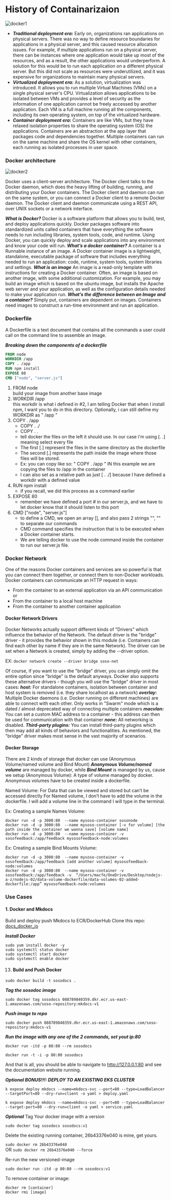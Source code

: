 #  History of Containarizaion

![docker1](photos/docker1.png)

- ***Traditional deployment era:*** Early on, organizations ran applications on physical servers. 
There was no way to define resource boundaries for applications in a physical server, and this 
caused resource allocation issues. For example, if multiple applications run on a physical server, 
there can be instances where one application would take up most of the resources, and as a result, 
the other applications would underperform. A solution for this would be to run each application on 
a different physical server. But this did not scale as resources were underutilized, and it was 
expensive for organizations to maintain many physical servers.
- ***Virtualized deployment era:*** As a solution, virtualization was introduced. It allows you to 
run multiple Virtual Machines (VMs) on a single physical server's CPU. Virtualization allows 
applications to be isolated between VMs and provides a level of security as the information of 
one application cannot be freely accessed by another application. Each VM is a full machine running
all the components, including its own operating system, on top of the virtualized hardware.
- ***Container deployment era:*** Containers are like VMs, but they have relaxed isolation properties 
to share the operating system (OS) the applications. Containers are an abstraction at the app layer 
that packages code and dependencies together. Multiple containers can run on the same machine and 
share the OS kernel with other containers, each running as isolated processes in user space.

### Docker architecture
![docker2](photos/docker2.png)

Docker uses a client-server architecture. The Docker client talks to the Docker daemon, which does 
the heavy lifting of building, running, and distributing your Docker containers. The Docker client 
and daemon can run on the same system, or you can connect a Docker client to a remote Docker daemon. 
The Docker client and daemon communicate using a REST API, over UNIX sockets or a network interface.

***What is Docker?***
Docker is a software platform that allows you to build, test, and deploy applications quickly. 
Docker packages software into standardized units called containers that have everything the software 
needs to run including libraries, system tools, code, and runtime. Using Docker, you can quickly 
deploy and scale applications into any environment and know your code will run. 
***What’s a docker container?***
A container is a Runnable instance of an image. A Docker container image is a lightweight, 
standalone, executable package of software that includes everything needed to run an application: code, 
runtime, system tools, system libraries and settings.
***What is an image***
An image is a read-only template with instructions for creating a Docker container. Often, an image 
is based on another image, with some additional customization. For example, you may build an image which 
is based on the ubuntu image, but installs the Apache web server and your application, as well as the 
configuration details needed to make your application run.
***What’s the difference between an Image and a container?***
Simply put, containers are dependent on images. Containers need images to construct a run-time 
environment and run an application.

### Dockerfile
A Dockerfile is a text document that contains all the commands a user could call on the command line to 
assemble an image.

***Breaking down the components of a dockerfile***

```Dockerfile
FROM node
WORKDIR /app
COPY . /app 
RUN npm install 
EXPOSE 80
CMD ["node", "server.js"]
```

1. FROM node              
      build your image from another base image
4. WORKDIR /app             
      this workdir is what i defined in #2, I am telling Docker that when I install npm, I want you to do in this directory. 
      Optionally, i can still define my WORKDIR as " /app  "
2. COPY . /app             
     - COPY . ./ 
     - COPY . .
     - tell docker the files on the left it should use. In our case i'm using [. .] meaning select every file
     - The first [.] represent the files in the same directory as the dockerfile
     - The second [.] represents the path inside the image where those files will be stored.
     - Ex: you can copy like so: " COPY . /app " IN this example we are copying the files to /app in the container
     - I can also set as a relative path as just [ . ./] because I have defined a workdir with a defined value
3. RUN npm install            
     - if you recall, we did this process as a command earlier
6. EXPOSE 80               
     - remember we have defined a port # in our server.js, and we have to let docker know that 
     it should listen to this port
5. CMD ["node", "server.js"]         
     - to define a CMD, we open an array [], and also pass 2 strings "", "" to separate our commands
     - CMD command specifies the instruction that is to be executed when a Docker container starts.
     - We are telling docker to use the node command inside the container to run our server.js file.

### Docker Network
One of the reasons Docker containers and services are so powerful is that you can connect them 
together, or connect them to non-Docker workloads. 
Docker containers can communicate an HTTP request in ways:
-	From the container to an external application via an API communication or 
-	From the container to a local host machine
-	From the container to another container application

#### Docker Network Drivers
Docker Networks actually support different kinds of "Drivers" which influence the behavior of the Network.
The default driver is the "bridge" driver - it provides the behavior shown in this module (i.e. Containers 
can find each other by name if they are in the same Network).
The driver can be set when a Network is created, simply by adding the --driver option.

EX:	```docker network create --driver bridge soso-net```

Of course, if you want to use the "bridge" driver, you can simply omit the entire option since "bridge" 
is the default anyways. Docker also supports these alternative drivers - though you will use the "bridge" 
driver in most cases:
***host:*** For standalone containers, isolation between container and host system is removed 
(i.e. they share localhost as a network)
***overlay:*** Multiple Docker daemons (i.e. Docker running on different machines) are able to connect with each other. 
Only works in "Swarm" mode which is a dated / almost deprecated way of connecting multiple containers
***macvlan:*** You can set a custom MAC address to a container - this address can then be used for 
communication with that container
***none:*** All networking is disabled.
***Third-party plugins:*** You can install third-party plugins which then may add all kinds of behaviors and 
functionalities. As mentioned, the "bridge" driver makes most sense in the vast majority of scenarios.

#### Docker Storage 
There are 2 kinds of storage that docker can use (Anonymous Volume/named volume and Bind Mount)
***Anonymous Volume/named volume*** are managed by docker, while ***Bind Mount*** is managed by us, cause we setup
(Anonymous Volume): A type of volume managed by docker. Anonymous volumes have to be created inside a dockerfile.

Named Volume: For Data that can be viewed and stored but can’t be accessed directly
For Named volume, I don’t have to add the volume in the dockerfile. I will add a volume line in the command 
I will type in the terminal.

  Ex: Creating a sample Names Volume:

``` 
docker run -d -p 3000:80  --name mysoso-container sosonode    
docker run -d -p 3000:80  --name mysoso-container [-v for volume] [the path inside the container we wanna save] [volume name]
docker run -d -p 3000:80  --name mysoso-container -v sosofeedback:/app/feedback mysosofeedback-node:volumes
```

Ex: Creating a sample Bind Mounts Volume:

```
docker run -d -p 3000:80  --name mysoso-container -v sosofeedback:/app/feedback [add another volume] mysosofeedback-node:volumes 
docker run -d -p 3000:80  --name mysoso-container -v sosofeedback:/app/feedback -v  “/Users/macfe/OneDrive/Desktop/nodejs-a-z/nodejs-02/data-volume-dockerfile/data-volumes-02-added-dockerfile:/app” mysosofeedback-node:volumes 
```

### Use Cases  
#### 1. Docker and Mkdocs 
Build and deploy push Mkdocs to ECR/DockerHub
Clone this repo: [docs_docker_io](https://github.com/sosotechnologies/docs_docker_io.git)

***Install Docker***
```
sudo yum install docker -y
sudo systemctl status docker
sudo systemctl start docker
sudo systemctl enable docker
```
13. #### Build and Push Docker
```sudo docker build -t sosodocs .```

***Tag the sosodoc image***

```sudo docker tag sosodocs 088789840359.dkr.ecr.us-east-1.amazonaws.com/soso-repository:mkdocs-v1```

***Push image to repo***

```sudo docker push 088789840359.dkr.ecr.us-east-1.amazonaws.com/soso-repository:mkdocs-v1```

***Run the image with any one of the 2 commands, set yout ip:80***

```docker run -itd -p 80:80 --rm sosodocs```

```docker run -t -i -p 80:80 sosodocs```

And that is all, you should be able to navigate to http://127.0.0.1:80 and see the documentation website running.


***Optional BONUS!!!: DEPLOY TO AN EXISTING EKS CLUSTER***  

```
k expose deploy mkdocs --name=mkdocs-svc --port=80 --type=LoadBalancer --targetPort=80 --dry-run=client -o yaml > deploy.yaml
```

```
k expose deploy mkdocs --name=mkdocs-svc --port=80 --type=LoadBalancer --target-port=80 --dry-run=client -o yaml > service.yaml
```

***Optional***
Tag Your docker image with a version 

 ```sudo docker tag sosodocs sosodocs:v1```

Delete the existing running container, 26b43376e040 is mine, get yours.

```sudo docker rm 26b43376e040```    
           OR
```sudo docker rm 26b43376e040 --force```

Re-run the new versioned-image

 ```sudo docker run -itd -p 80:80 --rm sosodocs:v1```

To remove container or image:

```
docker rm [container]
docker rmi [image]
```